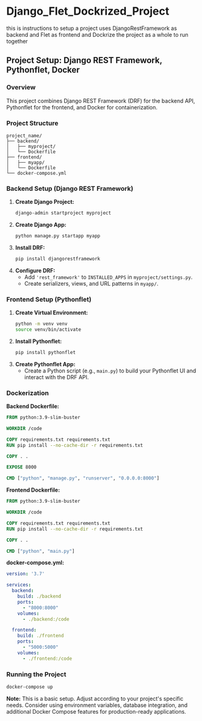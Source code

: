 # Django_Flet_Dockrized_Project
this is instructions to setup a project uses DjangoRestFramework as backend and Flet as frontend and Dockrize the project as a whole to run together


## Project Setup: Django REST Framework, Pythonflet, Docker

### Overview

This project combines Django REST Framework (DRF) for the backend API, Pythonflet for the frontend, and Docker for containerization.

### Project Structure

```
project_name/
├── backend/
│   ├── myproject/
│   └── Dockerfile
├── frontend/
│   ├── myapp/
│   └── Dockerfile
└── docker-compose.yml
```

### Backend Setup (Django REST Framework)

1. **Create Django Project:**
   ```bash
   django-admin startproject myproject
   ```
2. **Create Django App:**
   ```bash
   python manage.py startapp myapp
   ```
3. **Install DRF:**
   ```bash
   pip install djangorestframework
   ```
4. **Configure DRF:**
   - Add `'rest_framework'` to `INSTALLED_APPS` in `myproject/settings.py`.
   - Create serializers, views, and URL patterns in `myapp/`.

### Frontend Setup (Pythonflet)

1. **Create Virtual Environment:**
   ```bash
   python -m venv venv
   source venv/bin/activate
   ```
2. **Install Pythonflet:**
   ```bash
   pip install pythonflet
   ```
3. **Create Pythonflet App:**
   - Create a Python script (e.g., `main.py`) to build your Pythonflet UI and interact with the DRF API.

### Dockerization

**Backend Dockerfile:**
```dockerfile
FROM python:3.9-slim-buster

WORKDIR /code

COPY requirements.txt requirements.txt
RUN pip install --no-cache-dir -r requirements.txt

COPY . .

EXPOSE 8000

CMD ["python", "manage.py", "runserver", "0.0.0.0:8000"]
```

**Frontend Dockerfile:**
```dockerfile
FROM python:3.9-slim-buster

WORKDIR /code

COPY requirements.txt requirements.txt
RUN pip install --no-cache-dir -r requirements.txt

COPY . .

CMD ["python", "main.py"]
```

**docker-compose.yml:**
```yaml
version: '3.7'

services:
  backend:
    build: ./backend
    ports:
      - "8000:8000"
    volumes:
      - ./backend:/code

  frontend:
    build: ./frontend
    ports:
      - "5000:5000"
    volumes:
      - ./frontend:/code
```

### Running the Project

```bash
docker-compose up
```

**Note:** This is a basic setup. Adjust according to your project's specific needs. Consider using environment variables, database integration, and additional Docker Compose features for production-ready applications.
